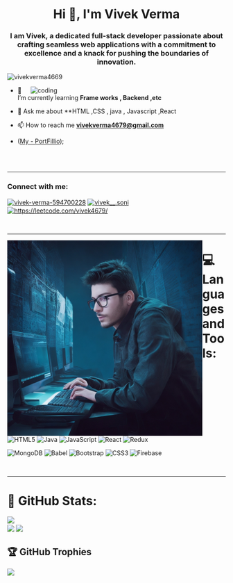 
<h1 align="center">Hi 👋, I'm Vivek Verma</h1>
<h3 align="center">I am Vivek, a dedicated full-stack developer passionate about crafting seamless web applications with a commitment to excellence and a knack for pushing the boundaries of innovation.</h3>

 <p align="left"> <img src="https://komarev.com/ghpvc/?username=vivekverma4669&label=Profile%20views&color=0e75b6&style=flat" alt="vivekverma4669" /> </p> 



<img align="right" src="https://media.tenor.com/-UygBh3nnfEAAAAC/coding.gif" alt="coding " width="450px" >

- 🌱 I’m currently learning **Frame works , Backend ,etc**

- 💬 Ask me about **HTML ,CSS , java , Javascript ,React 

- 📫 How to reach me **vivekverma4679@gmail.com**

- ([My - PortFillio](https://vivekverma4669.github.io/));
  

<br>
<br>

<hr>
<h3 align="left">Connect with me:</h3>
<p align="left">
<a href="https://linkedin.com/in/vivek-verma-594700228" target="blank"><img align="center" src="https://raw.githubusercontent.com/rahuldkjain/github-profile-readme-generator/master/src/images/icons/Social/linked-in-alt.svg" alt="vivek-verma-594700228" height="30" width="40" /></a>
<a href="https://instagram.com/vivek__.soni" target="blank"><img align="center" src="https://raw.githubusercontent.com/rahuldkjain/github-profile-readme-generator/master/src/images/icons/Social/instagram.svg" alt="vivek__.soni" height="30" width="40" /></a>
<a href="https://www.leetcode.com/https://leetcode.com/vivek4679/" target="blank"><img align="center" src="https://raw.githubusercontent.com/rahuldkjain/github-profile-readme-generator/master/src/images/icons/Social/leet-code.svg" alt="https://leetcode.com/vivek4679/" height="30" width="40" /></a>
</p>



<br>
<hr>

<img align="left" src="https://github.com/vivekverma4669/vivekverma4669/blob/main/Vivek_programmer_computer_background_developer_0.jpg" alt="coding " width="450px" >


 # 💻 Languages and Tools:
![HTML5](https://img.shields.io/badge/html5-%23E34F26.svg?style=for-the-badge&logo=html5&logoColor=white) ![Java](https://img.shields.io/badge/java-%23ED8B00.svg?style=for-the-badge&logo=java&logoColor=white) ![JavaScript](https://img.shields.io/badge/javascript-%23323330.svg?style=for-the-badge&logo=javascript&logoColor=%23F7DF1E) ![React](https://img.shields.io/badge/react-%2320232a.svg?style=for-the-badge&logo=react&logoColor=%2361DAFB) 
![Redux](https://img.shields.io/badge/redux-%23593d88.svg?style=for-the-badge&logo=redux&logoColor=white) 



![MongoDB](https://img.shields.io/badge/MongoDB-%234ea94b.svg?style=for-the-badge&logo=mongodb&logoColor=white) ![Babel](https://img.shields.io/badge/Babel-F9DC3e?style=for-the-badge&logo=babel&logoColor=black) ![Bootstrap](https://img.shields.io/badge/bootstrap-%23563D7C.svg?style=for-the-badge&logo=bootstrap&logoColor=white) ![CSS3](https://img.shields.io/badge/css3-%231572B6.svg?style=for-the-badge&logo=css3&logoColor=white) ![Firebase](https://img.shields.io/badge/firebase-%23039BE5.svg?style=for-the-badge&logo=firebase)



<br>
<hr>

# 📒 GitHub Stats:
![](https://github-readme-streak-stats.herokuapp.com/?user=vivekverma4669&theme=dark&hide_border=false) <br> ![](https://github-readme-stats.vercel.app/api?username=vivekverma4669&theme=dark&hide_border=false&include_all_commits=true&count_private=false)
![](https://github-readme-stats.vercel.app/api/top-langs/?username=vivekverma4669&theme=dark&hide_border=false&include_all_commits=true&count_private=false&layout=compact)



## 🏆 GitHub Trophies
![](https://github-profile-trophy.vercel.app/?username=vivekverma4669&theme=radical&no-frame=false&no-bg=true&margin-w=4)
